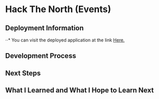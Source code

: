 # Hack The North (Events)

## Deployment Information 
⋅⋅* You can visit the deployed application at the link [Here.](https://stormy-ravine-02564.herokuapp.com/)

## Development Process

## Next Steps

## What I Learned and What I Hope to Learn Next 


